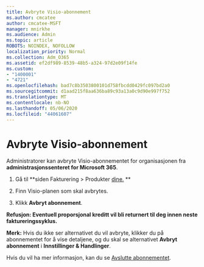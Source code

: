 ```yaml
---
title: Avbryte Visio-abonnement
ms.author: cmcatee
author: cmcatee-MSFT
manager: mnirkhe
ms.audience: Admin
ms.topic: article
ROBOTS: NOINDEX, NOFOLLOW
localization_priority: Normal
ms.collection: Adm_O365
ms.assetid: ef2df989-8539-48b5-a324-97d2e09f14fe
ms.custom:
- "1400001"
- "4721"
ms.openlocfilehash: bad7c8b3503800101d758fbcdd0429fc097bd2a0
ms.sourcegitcommit: d1aad215f8aa636ba89c93a13a0c9d90e997f752
ms.translationtype: MT
ms.contentlocale: nb-NO
ms.lasthandoff: 05/06/2020
ms.locfileid: "44061607"
---
```

# <a name="cancel-visio-subscription"></a>Avbryte Visio-abonnement

Administratorer kan avbryte Visio-abonnementet for organisasjonen fra **administrasjonssenteret for Microsoft 365**.

1. Gå til **siden Fakturering > Produkter [dine.](https://go.microsoft.com/fwlink/p/?linkid=842054) **

2. Finn Visio-planen som skal avbrytes.

3. Klikk **Avbryt abonnement**.

**Refusjon: Eventuell proporsjonal kreditt vil bli returnert til deg innen neste faktureringssyklus.**

**Merk:** Hvis du ikke ser alternativet du vil avbryte, klikker du på abonnementet for å vise detaljene, og du skal se alternativet **Avbryt abonnement** i **Innstillinger & Handlinger**.

Hvis du vil ha mer informasjon, kan du se [Avslutte abonnementet](https://docs.microsoft.com/microsoft-365/commerce/subscriptions/cancel-your-subscription).

